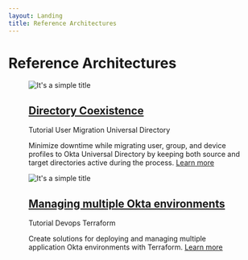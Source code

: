```yaml
---
layout: Landing
title: Reference Architectures
---
```


# Reference Architectures

<figure class="main-card main-card_size_large">
  <img
    class="main-card__image"
    src="https://picsum.photos/200/300"
    alt="It's a simple title"
  >
  <figcaption class="main-card__body">
    <h2 class="main-card__title">
      <a
        class="main-card__main-link"
        href="/architecture-center/reference-architectures/directory-coexistence"
      >
        Directory Coexistence
      </a>
    </h2>
    <div class="main-card__wrapper">
      <span class="main-card__tag">
        Tutorial
      </span>
      <span class="main-card__tag">
        User Migration
      </span>
      <span class="main-card__tag">
        Universal Directory
      </span>
    </div>
    <p class="main-card__text">
      Minimize downtime while migrating user, group, and device profiles to Okta Universal Directory by keeping both source and target directories active during the process. <a class="main-card__link" href="/architecture-center/reference-architectures/directory-coexistence">Learn more</a>
    </p>
  </figcaption>
</figure>

<figure class="main-card">
  <img
    class="main-card__image"
    src="https://picsum.photos/200/300"
    alt="It's a simple title"
  >
  <figcaption class="main-card__body">
    <h2 class="main-card__title">
      <a
        class="main-card__main-link"
        href="/architecture-center/reference-architectures/mmoe"
      >
        Managing multiple Okta environments
      </a>
    </h2>
    <div class="main-card__wrapper">
      <span class="main-card__tag">
        Tutorial
      </span>
      <span class="main-card__tag">
        Devops
      </span>
      <span class="main-card__tag">
        Terraform
      </span>
    </div>
    <p class="main-card__text">
      Create solutions for deploying and managing multiple application Okta environments with Terraform. <a class="main-card__link" href="/architecture-center/reference-architectures/mmoe">Learn more</a>
    </p>
  </figcaption>
</figure>
